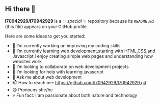 ## Hi there 👋


**l70942929/l70942929** is a ✨ _special_ ✨ repository because its `README.md` (this file) appears on your GitHub profile.

Here are some ideas to get you started:

- 🔭 I’m currently working on  improving my coding skills 
- 🌱 I’m currently learning web development,starting with HTML,CSS,and Javascript.I enjoy creating simple web pages and understanding how websites work
- 👯 I’m looking to collaborate on web development projects
- 🤔 I’m looking for help with learning javascript
- 💬 Ask me about web development
- 📫 How to reach me: https://github.com/l70942929/l70942929.git
- 😄 Pronouns:she/he
- ⚡ Fun fact: I'am passionate about both nature and technology

